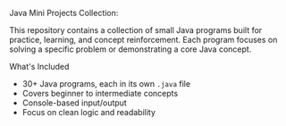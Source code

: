 Java Mini Projects Collection:

This repository contains a collection of small Java programs built for practice, learning, and concept reinforcement. Each program focuses on solving a specific problem or demonstrating a core Java concept.

 What's Included

- 30+ Java programs, each in its own `.java` file
- Covers beginner to intermediate concepts
- Console-based input/output
- Focus on clean logic and readability
